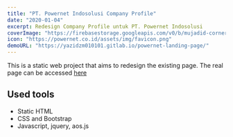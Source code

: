 ```yaml
---
title: "PT. Powernet Indosolusi Company Profile"
date: "2020-01-04"
excerpt: Redesign Company Profile untuk PT. Powernet Indosolusi
coverImage: "https://firebasestorage.googleapis.com/v0/b/mujadid-corner.appspot.com/o/project_images%2FScreenshot_20231103_201815.png?alt=media"
icon: "https://powernet.co.id/assets/img/favicon.png"
demoURL: "https://yazidzm010101.gitlab.io/powernet-landing-page/"
---
```


This is a static web project that aims to redesign the existing page. The real page can be accessed [here](https://powernet.co.id)

## Used tools

- Static HTML
- CSS and Bootstrap
- Javascript, jquery, aos.js
